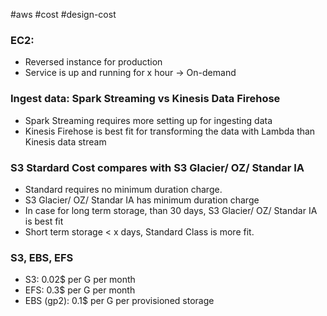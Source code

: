 #aws #cost #design-cost

### EC2:
- Reversed instance for production
- Service is up and running for x hour -> On-demand

### Ingest data: Spark Streaming vs Kinesis Data Firehose
- Spark Streaming requires more setting up for ingesting data
- Kinesis Firehose is best fit for transforming the data with Lambda than Kinesis data stream

### S3 Stardard Cost compares with S3 Glacier/ OZ/ Standar IA
- Standard requires no minimum duration charge.
- S3 Glacier/ OZ/ Standar IA has minimum duration charge
- In case for long term storage, than 30 days, S3 Glacier/ OZ/ Standar IA is best fit
- Short term storage < x days, Standard Class is more fit.

### S3, EBS, EFS
- S3: 0.02$ per G per month
- EFS: 0.3$ per G per month
- EBS (gp2): 0.1$ per G per provisioned storage


